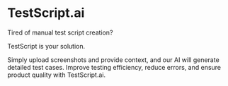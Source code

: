 # TestScript.ai
Tired of manual test script creation? 

TestScript is your solution. 

Simply upload screenshots and provide context, and our AI will generate detailed test cases. Improve testing efficiency, reduce errors, and ensure product quality with TestScript.ai.
